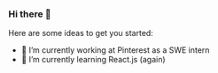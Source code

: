 ### Hi there 👋

<!--
**jerome9189/jerome9189** is a ✨ _special_ ✨ repository because its `README.md` (this file) appears on your GitHub profile.
-->
Here are some ideas to get you started:

- 🔭 I’m currently working at Pinterest as a SWE intern
- 🌱 I’m currently learning React.js (again)
<!-- - 🤔 I’m looking for help with uw-schedule-exporter -->

